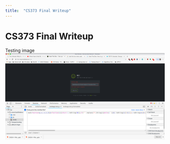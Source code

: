 ```yaml
---
title:  "CS373 Final Writeup"
---
```


# CS373 Final Writeup   

Testing image
![invite](/assets/invite_code/inviteapi.png?raw=true "TestTitle")